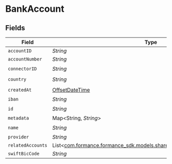 # BankAccount


## Fields

| Field                                                                                                                         | Type                                                                                                                          | Required                                                                                                                      | Description                                                                                                                   |
| ----------------------------------------------------------------------------------------------------------------------------- | ----------------------------------------------------------------------------------------------------------------------------- | ----------------------------------------------------------------------------------------------------------------------------- | ----------------------------------------------------------------------------------------------------------------------------- |
| `accountID`                                                                                                                   | *String*                                                                                                                      | :heavy_minus_sign:                                                                                                            | N/A                                                                                                                           |
| `accountNumber`                                                                                                               | *String*                                                                                                                      | :heavy_minus_sign:                                                                                                            | N/A                                                                                                                           |
| `connectorID`                                                                                                                 | *String*                                                                                                                      | :heavy_check_mark:                                                                                                            | N/A                                                                                                                           |
| `country`                                                                                                                     | *String*                                                                                                                      | :heavy_check_mark:                                                                                                            | N/A                                                                                                                           |
| `createdAt`                                                                                                                   | [OffsetDateTime](https://docs.oracle.com/javase/8/docs/api/java/time/OffsetDateTime.html)                                     | :heavy_check_mark:                                                                                                            | N/A                                                                                                                           |
| `iban`                                                                                                                        | *String*                                                                                                                      | :heavy_minus_sign:                                                                                                            | N/A                                                                                                                           |
| `id`                                                                                                                          | *String*                                                                                                                      | :heavy_check_mark:                                                                                                            | N/A                                                                                                                           |
| `metadata`                                                                                                                    | Map<String, *String*>                                                                                                         | :heavy_minus_sign:                                                                                                            | N/A                                                                                                                           |
| `name`                                                                                                                        | *String*                                                                                                                      | :heavy_check_mark:                                                                                                            | N/A                                                                                                                           |
| `provider`                                                                                                                    | *String*                                                                                                                      | :heavy_minus_sign:                                                                                                            | N/A                                                                                                                           |
| `relatedAccounts`                                                                                                             | List<[com.formance.formance_sdk.models.shared.BankAccountRelatedAccounts](../../models/shared/BankAccountRelatedAccounts.md)> | :heavy_minus_sign:                                                                                                            | N/A                                                                                                                           |
| `swiftBicCode`                                                                                                                | *String*                                                                                                                      | :heavy_minus_sign:                                                                                                            | N/A                                                                                                                           |